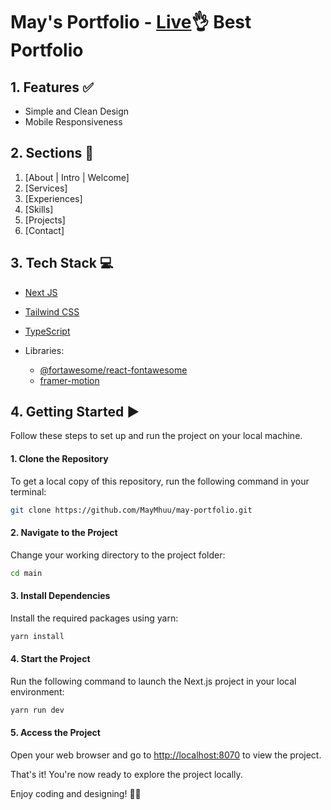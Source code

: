 # May's Portfolio - [Live](https://maymyatmon-portfolio.vercel.app/)👌 Best Portfolio

## 1. Features ✅

- Simple and Clean Design
- Mobile Responsiveness

## 2. Sections 🧱

1. [About | Intro | Welcome]
2. [Services]
3. [Experiences]
4. [Skills]
5. [Projects]
6. [Contact]

## 3. Tech Stack 💻

- [Next JS](https://nextjs.org/)
- [Tailwind CSS](https://tailwindcss.com/)
- [TypeScript](https://www.typescriptlang.org/)
- Libraries:

  - [@fortawesome/react-fontawesome](https://fontawesome.com/v5/docs/web/use-with/react)
  - [framer-motion](https://www.framer.com/)

## 4. Getting Started ▶️

Follow these steps to set up and run the project on your local machine.

#### 1. Clone the Repository

To get a local copy of this repository, run the following command in your terminal:

```sh
git clone https://github.com/MayMhuu/may-portfolio.git
```

#### 2. Navigate to the Project

Change your working directory to the project folder:

```sh
cd main
```

#### 3. Install Dependencies

Install the required packages using yarn:

```sh
yarn install
```

#### 4. Start the Project

Run the following command to launch the Next.js project in your local environment:

```sh
yarn run dev
```

#### 5. Access the Project

Open your web browser and go to [http://localhost:8070](http://localhost:8070) to view the project.

That's it! You're now ready to explore the project locally.

Enjoy coding and designing! 🚀🎨
